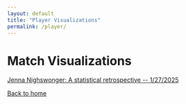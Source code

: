```yaml
---
layout: default
title: "Player Visualizations"
permalink: /player/
---
```


# Match Visualizations

[Jenna Nighswonger: A statistical retrospective -- 1/27/2025](nighswonger.html)


[Back to home](https://ajsportstat.github.io/nwsl-2025)

